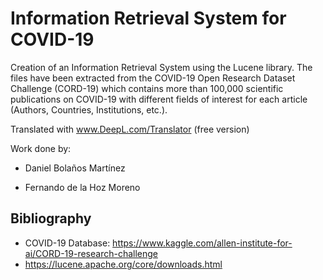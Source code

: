 # Information Retrieval System for COVID-19

Creation of an Information Retrieval System using the Lucene library. The files have been extracted from the COVID-19 Open Research Dataset Challenge (CORD-19) which contains more than 100,000 scientific publications on COVID-19 with different fields of interest for each article (Authors, Countries, Institutions, etc.).

Translated with www.DeepL.com/Translator (free version)

Work done by:

- Daniel Bolaños Martínez

- Fernando de la Hoz Moreno

## Bibliography

- COVID-19 Database: https://www.kaggle.com/allen-institute-for-ai/CORD-19-research-challenge
- https://lucene.apache.org/core/downloads.html
